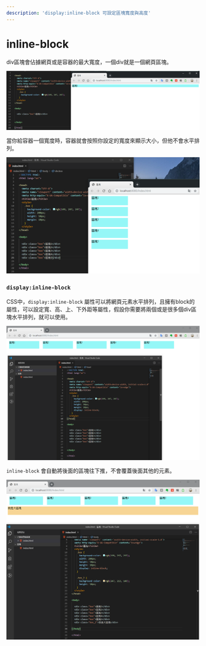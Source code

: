 ```yaml
---
description: 'display:inline-block 可設定區塊寬度與高度'
---
```


# inline-block

div區塊會佔據網頁或是容器的最大寬度，一個div就是一個網頁區塊。

![](.gitbook/assets/image%20%2813%29.png)

當你給容器一個寬度時，容器就會按照你設定的寬度來顯示大小，但他不會水平排列。

![](.gitbook/assets/image%20%2810%29.png)

### **`display:inline-block`**

CSS中，`display:inline-block` 屬性可以將網頁元素水平排列，且擁有block的屬性，可以設定寬、高、上、下外距等屬性，假設你需要將兩個或是很多個div區塊水平排列，就可以使用。



![](.gitbook/assets/image%20%284%29.png)

`inline-block` 會自動將後面的區塊往下推，不會覆蓋後面其他的元素。

![](.gitbook/assets/image%20%283%29.png)

